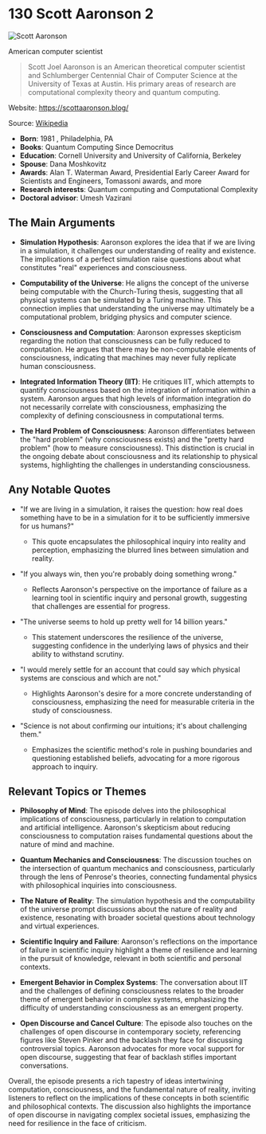 # 130 Scott Aaronson 2


![Scott Aaronson](https://encrypted-tbn0.gstatic.com/images?q=tbn:ANd9GcRwQetMucFNmh1G0ic9MgcpQzsEt0u1C9_uBcgOCXg&s=0)

American computer scientist

> Scott Joel Aaronson is an American theoretical computer scientist and Schlumberger Centennial Chair of Computer Science at the University of Texas at Austin. His primary areas of research are computational complexity theory and quantum computing.

Website: https://scottaaronson.blog/

Source: [Wikipedia](https://en.wikipedia.org/wiki/Scott_Aaronson)

- **Born**: 1981 , Philadelphia, PA
- **Books**: Quantum Computing Since Democritus
- **Education**: Cornell University and University of California, Berkeley
- **Spouse**: Dana Moshkovitz
- **Awards**: Alan T. Waterman Award, Presidential Early Career Award for Scientists and Engineers, Tomassoni awards, and more
- **Research interests**: Quantum computing and Computational Complexity
- **Doctoral advisor**: Umesh Vazirani


## The Main Arguments

- **Simulation Hypothesis**: Aaronson explores the idea that if we are living in a simulation, it challenges our understanding of reality and existence. The implications of a perfect simulation raise questions about what constitutes "real" experiences and consciousness.

- **Computability of the Universe**: He aligns the concept of the universe being computable with the Church-Turing thesis, suggesting that all physical systems can be simulated by a Turing machine. This connection implies that understanding the universe may ultimately be a computational problem, bridging physics and computer science.

- **Consciousness and Computation**: Aaronson expresses skepticism regarding the notion that consciousness can be fully reduced to computation. He argues that there may be non-computable elements of consciousness, indicating that machines may never fully replicate human consciousness.

- **Integrated Information Theory (IIT)**: He critiques IIT, which attempts to quantify consciousness based on the integration of information within a system. Aaronson argues that high levels of information integration do not necessarily correlate with consciousness, emphasizing the complexity of defining consciousness in computational terms.

- **The Hard Problem of Consciousness**: Aaronson differentiates between the "hard problem" (why consciousness exists) and the "pretty hard problem" (how to measure consciousness). This distinction is crucial in the ongoing debate about consciousness and its relationship to physical systems, highlighting the challenges in understanding consciousness.

## Any Notable Quotes

- "If we are living in a simulation, it raises the question: how real does something have to be in a simulation for it to be sufficiently immersive for us humans?"
  - This quote encapsulates the philosophical inquiry into reality and perception, emphasizing the blurred lines between simulation and reality.

- "If you always win, then you're probably doing something wrong."
  - Reflects Aaronson's perspective on the importance of failure as a learning tool in scientific inquiry and personal growth, suggesting that challenges are essential for progress.

- "The universe seems to hold up pretty well for 14 billion years."
  - This statement underscores the resilience of the universe, suggesting confidence in the underlying laws of physics and their ability to withstand scrutiny.

- "I would merely settle for an account that could say which physical systems are conscious and which are not."
  - Highlights Aaronson's desire for a more concrete understanding of consciousness, emphasizing the need for measurable criteria in the study of consciousness.

- "Science is not about confirming our intuitions; it's about challenging them."
  - Emphasizes the scientific method's role in pushing boundaries and questioning established beliefs, advocating for a more rigorous approach to inquiry.

## Relevant Topics or Themes

- **Philosophy of Mind**: The episode delves into the philosophical implications of consciousness, particularly in relation to computation and artificial intelligence. Aaronson's skepticism about reducing consciousness to computation raises fundamental questions about the nature of mind and machine.

- **Quantum Mechanics and Consciousness**: The discussion touches on the intersection of quantum mechanics and consciousness, particularly through the lens of Penrose's theories, connecting fundamental physics with philosophical inquiries into consciousness.

- **The Nature of Reality**: The simulation hypothesis and the computability of the universe prompt discussions about the nature of reality and existence, resonating with broader societal questions about technology and virtual experiences.

- **Scientific Inquiry and Failure**: Aaronson's reflections on the importance of failure in scientific inquiry highlight a theme of resilience and learning in the pursuit of knowledge, relevant in both scientific and personal contexts.

- **Emergent Behavior in Complex Systems**: The conversation about IIT and the challenges of defining consciousness relates to the broader theme of emergent behavior in complex systems, emphasizing the difficulty of understanding consciousness as an emergent property.

- **Open Discourse and Cancel Culture**: The episode also touches on the challenges of open discourse in contemporary society, referencing figures like Steven Pinker and the backlash they face for discussing controversial topics. Aaronson advocates for more vocal support for open discourse, suggesting that fear of backlash stifles important conversations.

Overall, the episode presents a rich tapestry of ideas intertwining computation, consciousness, and the fundamental nature of reality, inviting listeners to reflect on the implications of these concepts in both scientific and philosophical contexts. The discussion also highlights the importance of open discourse in navigating complex societal issues, emphasizing the need for resilience in the face of criticism.